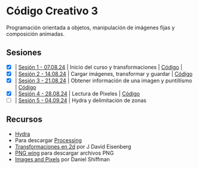 # Código Creativo 3

Programación orientada a objetos, manipulación de imágenes fijas y composición animadas.

## Sesiones

- [x] | [Sesión 1 - 07.08.24](./sesiones/s01.md) | Inicio del curso y transformaciones | [Código](https://gist.github.com/EmilioOcelotl/3d4c9570e8464b3bd9e48c34b1a53046) |
- [x] | [Sesión 2 - 14.08.24](./sesiones/s02.md) | Cargar imágenes, transformar y guardar | [Código](https://gist.github.com/EmilioOcelotl/71edaffd4a03d94a95bb01bb52fe290e)
- [x] | [Sesión 3 - 21.08.24](./sesiones/s03.md) | Obtener información de una imagen y puntillismo | [Código](https://gist.github.com/EmilioOcelotl/714552aebcc1e0a9845045bac7076f9b)
- [x] | [Sesión 4 - 28.08.24](./sesiones/s04.md) | Lectura de Pixeles | [Código](https://gist.github.com/EmilioOcelotl/b9cb8a0299039872af024493a77d77cd)
- [ ] | [Sesión 5 - 04.09.24](./sesiones/s05.md) | Hydra y delimitación de zonas 

## Recursos

- [Hydra](https://hydra.ojack.xyz/)
- Para descargar [Processing](https://processing.org/download)
- [Transformaciones en 2d](https://processing.org/tutorials/transform2d) por J David Eisenberg
- [PNG wing](https://www.pngwing.com/) para descargar archivos PNG
- [Images and Pixels](https://processing.org/tutorials/pixels) por Daniel Shiffman
